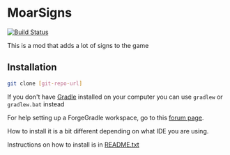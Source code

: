 MoarSigns
=========
[![Build Status](https://travis-ci.org/GoryMoon/MoarSigns.svg?branch=master)](https://travis-ci.org/GoryMoon/MoarSigns)

This is a mod that adds a lot of signs to the game

Installation
---

```sh
git clone [git-repo-url]
```

If you don't have [Gradle][1] installed on your computer you can use `gradlew` or `gradlew.bat` instead

For help setting up a ForgeGradle workspace, go to this [forum page][2].

How to install it is a bit different depending on what IDE you are using.

Instructions on how to install is in [README.txt][3]

[1]:http://www.gradle.org/
[2]:http://www.minecraftforge.net/forum/index.php/topic,14048.0.html
[3]:README.txt
